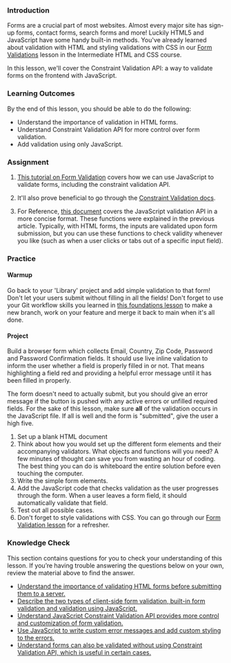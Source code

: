 ### Introduction

Forms are a crucial part of most websites. Almost every major site has sign-up forms, contact forms, search forms and more!  Luckily HTML5 and JavaScript have some handy built-in methods. You've already learned about validation with HTML and styling validations with CSS in our [Form Validations](https://www.theodinproject.com/paths/full-stack-javascript/courses/intermediate-html-and-css/lessons/form-validation) lesson in the Intermediate HTML and CSS course.

In this lesson, we'll cover the Constraint Validation API: a way to validate forms on the frontend with JavaScript.

### Learning Outcomes
By the end of this lesson, you should be able to do the following:

- Understand the importance of validation in HTML forms.
- Understand Constraint Validation API for more control over form validation.
- Add validation using only JavaScript.

### Assignment

<div class="lesson-content__panel" markdown="1">

1. [This tutorial on Form Validation](https://developer.mozilla.org/en-US/docs/Learn/Forms/Form_validation#validating_forms_using_javascript) covers how we can use JavaScript to validate forms, including the constraint validation API.

2. It'll also prove beneficial to go through the [Constraint Validation docs](https://developer.mozilla.org/en-US/docs/Web/API/Constraint_validation).

3. For Reference, [this document](https://www.w3schools.com/js/js_validation_api.asp) covers the JavaScript validation API in a more concise format.  These functions were explained in the previous article.  Typically, with HTML forms, the inputs are validated upon form submission, but you can use these functions to check validity whenever you like (such as when a user clicks or tabs out of a specific input field).

</div>

### Practice

<div class="lesson-content__panel" markdown="1">

#### Warmup

Go back to your 'Library' project and add simple validation to that form! Don't let your users submit without filling in all the fields! Don't forget to use your Git workflow skills you learned in [this foundations lesson](https://www.theodinproject.com/lessons/foundations-revisiting-rock-paper-scissors) to make a new branch, work on your feature and merge it back to main when it's all done.

#### Project

Build a browser form which collects Email, Country, Zip Code, Password and Password Confirmation fields.  It should use live inline validation to inform the user whether a field is properly filled in or not.  That means highlighting a field red and providing a helpful error message until it has been filled in properly.

The form doesn't need to actually submit, but you should give an error message if the button is pushed with any active errors or unfilled required fields. For the sake of this lesson, make sure **all** of the validation occurs in the JavaScript file. If all is well and the form is "submitted", give the user a high five.

1. Set up a blank HTML document
2. Think about how you would set up the different form elements and their accompanying validators.  What objects and functions will you need? A few minutes of thought can save you from wasting an hour of coding.  The best thing you can do is whiteboard the entire solution before even touching the computer.
3. Write the simple form elements.
4. Add the JavaScript code that checks validation as the user progresses through the form.  When a user leaves a form field, it should automatically validate that field.
5. Test out all possible cases.
6. Don't forget to style validations with CSS. You can go through our [Form Validation lesson](https://www.theodinproject.com/lessons/intermediate-html-and-css-form-validation) for a refresher.

</div>

### Knowledge Check
This section contains questions for you to check your understanding of this lesson. If you’re having trouble answering the questions below on your own, review the material above to find the answer.

- <a class="knowledge-check-link" href='https://developer.mozilla.org/en-US/docs/Learn/Forms/Form_validation#what_is_form_validation'>Understand the importance of validating HTML forms before submitting them to a server.</a>
- <a class="knowledge-check-link" href='https://developer.mozilla.org/en-US/docs/Learn/Forms/Form_validation#different_types_of_client-side_validation'>Describe the two types of client-side form validation, built-in form validation and validation using JavaScript.</a>
- <a class="knowledge-check-link" href='https://developer.mozilla.org/en-US/docs/Learn/Forms/Form_validation#validating_forms_using_javascript'>Understand JavaScript Constraint Validation API provides more control and customization of form validation.</a>
- <a class="knowledge-check-link" href='https://developer.mozilla.org/en-US/docs/Learn/Forms/Form_validation#the_constraint_validation_api'>Use JavaScript to write custom error messages and add custom styling to the errors.</a>
- <a class="knowledge-check-link" href='https://developer.mozilla.org/en-US/docs/Learn/Forms/Form_validation#validating_forms_without_a_built-in_api'>Understand forms can also be validated without using Constraint Validation API, which is useful in certain cases.</a>
